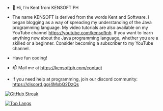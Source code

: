- 👋 Hi, I’m Kent from KENSOFT PH

- The name KENSOFT is derived from the words Kent and Software. I began blogging as a way of spreading my understanding of the Java programming language. My video tutorials are also available on my YouTube channel https://youtube.com/kensoftph. If you want to learn anything new about the Java programming language, whether you are a skilled or a beginner. Consider becoming a subscriber to my YouTube channel.
- Have fun coding!

- 📫 Mail me at https://kensoftph.com/contact
- If you need help at programming, join our discord community: https://discord.gg/4MxbQ2DzQs


[![GitHub Streak](https://streak-stats.demolab.com?user=kensoftphDOTcom&theme=java-dark&mode=weekly)](https://git.io/streak-stats)

[![Top Langs](https://github-readme-stats.vercel.app/api/top-langs/?username=kensoftphDOTcom&layout=compact&theme=vision-friendly-dark)](https://github.com/anuraghazra/github-readme-stats)
